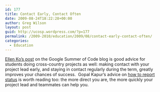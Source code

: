 ```yaml
---
id: 177
title: Contact Early, Contact Often
date: 2009-08-24T18:22:28+00:00
author: Greg Wilson
layout: post
guid: http://ucosp.wordpress.com/?p=177
permalink: /2009-2010/education/2009/08/contact-early-contact-often/
categories:
  - Education
---
```

[Ellen Ko&#8217;s post](http://google-opensource.blogspot.com/2009/08/contact-early-contact-often.html) on the Google Summer of Code blog is good advice for students doing cross-country projects as well: making contact with your project lead early, and staying in contact regularly during the term, greatly improves your chances of success.  Gopal Kapur&#8217;s advice on [how to report status](http://www.computerworld.com/s/article/print/93903/I_m_OK_The_Bull_Is_Dead) is worth reading too: the more direct you are, the more quickly your project lead and teammates can help you.